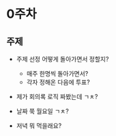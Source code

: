 # 0주차
## 주제
- 주제 선정 어떻게 돌아가면서 정할지? 
    - 매주 한명씩 돌아가면서?
    - 각자 정해온 다음에 투표?

- 제가 회의록 로직 짜봤는데 ㄱㅊ?
- 날짜 쭉 월요일 ㄱㅊ?
- 저녁 뭐 먹을래요?